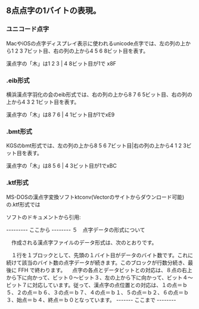 ﻿## 8点点字の1バイトの表現。

### ユニコード点字

MacやiOSの点字ディスプレイ表示に使われるunicode点字では、左の列の上から1 2 3 7ビット目、右の列の上から4 5 6 8ビット目を表す。

漢点字の「木」は1 2 3 | 4 8ビット目が1で x8F

### .eib形式

横浜漢点字羽化の会のeib形式では、右の列の上から8 7 6 5ビット目、右の列の上から4 3 2 1ビット目を表す。

漢点字の「木」は8 7 6 | 4 1ビット目が1でxE9

### .bmt形式

KGSのbmt形式では、左の列の上から8 5 6 7ビット目|右の列の上から4 1 2 3ビット目を表す。

漢点字の「木」は8 5 6 | 4 3ビット目が1でxBC

### .ktf形式

MS-DOSの漢点字変換ソフトktconv(Vectorのサイトからダウンロード可能)の.ktf形式では

ソフトのドキュメントから引用:

--------- ここから --------
５　点字データの形式について

　作成される漢点字ファイルのデータ形式は、次のとおりです。

　１行を１ブロックとして、先頭の１バイト目がデータのバイト数です。これに続けて該当のバイト数の点字データが続きます。このブロックが行数分続き、最後に FFH で終わります。
　点字の各点とデータビットとの対応は、８点の右上から下に向かって、ビット０～ビット３、左の上から下に向かって、ビット４～ビット７に対応しています。従って、漢点字の点位置との対応は、１の点＝ｂ５、２の点＝ｂ６、３の点＝ｂ７、４の点＝ｂ１、５の点＝ｂ２、６の点＝ｂ３、始点＝ｂ４、終点＝ｂ０となっています。
------- ここまで --------
